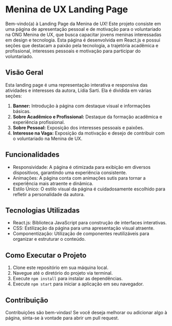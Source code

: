 # Menina de UX Landing Page

Bem-vindo(a) à Landing Page da Menina de UX! Este projeto consiste em uma página de apresentação pessoal e de motivação para o voluntariado na ONG Menina de UX, que busca capacitar jovens meninas interessadas em design e tecnologia. Esta página é desenvolvida em React.js e possui seções que destacam a paixão pela tecnologia, a trajetória acadêmica e profissional, interesses pessoais e motivação para participar do voluntariado.

## Visão Geral

Esta landing page é uma representação interativa e responsiva das atividades e interesses da autora, Lídia Sarti. Ela é dividida em várias seções:

1. **Banner:** Introdução à página com destaque visual e informações básicas.
2. **Sobre Acadêmico e Profissional:** Destaque da formação acadêmica e experiência profissional.
3. **Sobre Pessoal:** Exposição dos interesses pessoais e paixões.
4. **Interesse na Vaga:** Exposição da motivação e desejo de contribuir com o voluntariado na Menina de UX.

## Funcionalidades

- Responsividade: A página é otimizada para exibição em diversos dispositivos, garantindo uma experiência consistente.
- Animações: A página conta com animações sutis para tornar a experiência mais atraente e dinâmica.
- Estilo Único: O estilo visual da página é cuidadosamente escolhido para refletir a personalidade da autora.

## Tecnologias Utilizadas

- React.js: Biblioteca JavaScript para construção de interfaces interativas.
- CSS: Estilização da página para uma apresentação visual atraente.
- Componentização: Utilização de componentes reutilizáveis para organizar e estruturar o conteúdo.

## Como Executar o Projeto

1. Clone este repositório em sua máquina local.
2. Navegue até o diretório do projeto via terminal.
3. Execute `npm install` para instalar as dependências.
4. Execute `npm start` para iniciar a aplicação em seu navegador.

## Contribuição

Contribuições são bem-vindas! Se você deseja melhorar ou adicionar algo à página, sinta-se à vontade para abrir um pull request.
